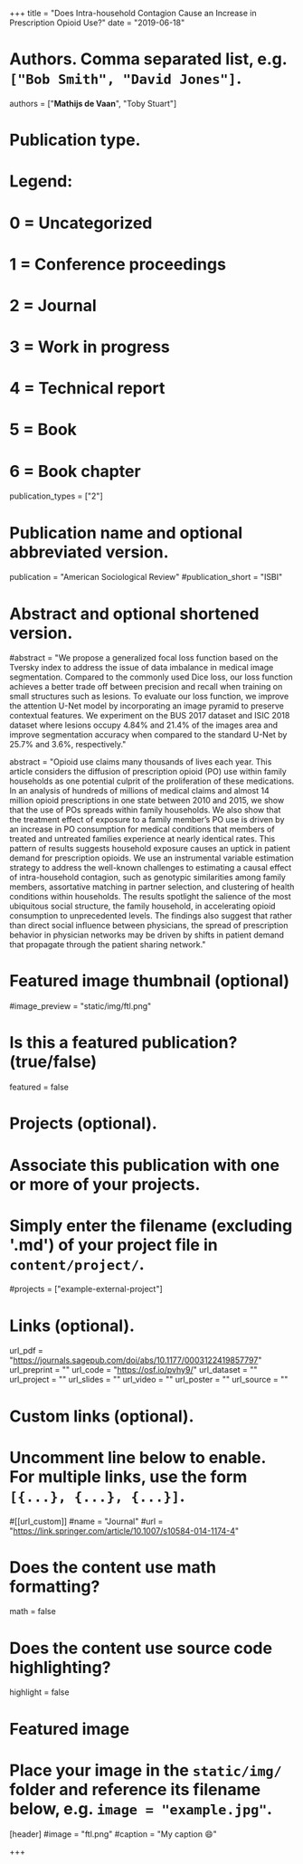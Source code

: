 +++
title = "Does Intra-household Contagion Cause an Increase in Prescription Opioid Use?"
date = "2019-06-18"

# Authors. Comma separated list, e.g. `["Bob Smith", "David Jones"]`.

authors = ["**Mathijs de Vaan**", "Toby Stuart"]

# Publication type.
# Legend:
# 0 = Uncategorized
# 1 = Conference proceedings
# 2 = Journal
# 3 = Work in progress
# 4 = Technical report
# 5 = Book
# 6 = Book chapter
publication_types = ["2"]

# Publication name and optional abbreviated version.
publication = "American Sociological Review"
#publication_short = "ISBI"

# Abstract and optional shortened version.

#abstract = "We propose a generalized focal loss function based on the Tversky index to address the issue of data imbalance in medical image segmentation. Compared to the commonly used Dice loss, our loss function achieves a better trade off between precision and recall when training on small structures such as lesions. To evaluate our loss function, we improve the attention U-Net model by incorporating an image pyramid to preserve contextual features. We experiment on the BUS 2017 dataset and ISIC 2018 dataset where lesions occupy 4.84% and 21.4% of the images area and improve segmentation accuracy when compared to the standard U-Net by 25.7% and 3.6%, respectively."

abstract = "Opioid use claims many thousands of lives each year. This article considers the diffusion of prescription opioid (PO) use within family households as one potential culprit of the proliferation of these medications. In an analysis of hundreds of millions of medical claims and almost 14 million opioid prescriptions in one state between 2010 and 2015, we show that the use of POs spreads within family households. We also show that the treatment effect of exposure to a family member’s PO use is driven by an increase in PO consumption for medical conditions that members of treated and untreated families experience at nearly identical rates. This pattern of results suggests household exposure causes an uptick in patient demand for prescription opioids. We use an instrumental variable estimation strategy to address the well-known challenges to estimating a causal effect of intra-household contagion, such as genotypic similarities among family members, assortative matching in partner selection, and clustering of health conditions within households. The results spotlight the salience of the most ubiquitous social structure, the family household, in accelerating opioid consumption to unprecedented levels. The findings also suggest that rather than direct social influence between physicians, the spread of prescription behavior in physician networks may be driven by shifts in patient demand that propagate through the patient sharing network."

# Featured image thumbnail (optional)
#image_preview = "static/img/ftl.png"

# Is this a featured publication? (true/false)
featured = false

# Projects (optional).
#   Associate this publication with one or more of your projects.
#   Simply enter the filename (excluding '.md') of your project file in `content/project/`.
#projects = ["example-external-project"]

# Links (optional).
url_pdf = "https://journals.sagepub.com/doi/abs/10.1177/0003122419857797"
url_preprint = ""
url_code = "https://osf.io/pvhy9/"
url_dataset = ""
url_project = ""
url_slides = ""
url_video = ""
url_poster = ""
url_source = ""

# Custom links (optional).
#   Uncomment line below to enable. For multiple links, use the form `[{...}, {...}, {...}]`.
#[[url_custom]]
#name = "Journal"
#url = "https://link.springer.com/article/10.1007/s10584-014-1174-4"

# Does the content use math formatting?
math = false

# Does the content use source code highlighting?
highlight = false
  
# Featured image
# Place your image in the `static/img/` folder and reference its filename below, e.g. `image = "example.jpg"`.
[header]
#image = "ftl.png"
#caption = "My caption :smile:"

+++
